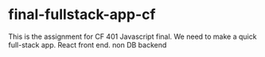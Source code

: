 # final-fullstack-app-cf
This is the assignment for CF 401 Javascript final. We need to make a quick full-stack app. React front end. non DB backend
